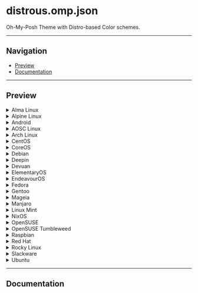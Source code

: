 # distrous.omp.json

Oh-My-Posh Theme with Distro-based Color schemes.

---

## Navigation

- [Preview](#preview)
- [Documentation](#documentation)

---

## Preview

<details>
  <summary>Alma Linux</summary>
</details>

<details>
  <summary>Alpine Linux</summary>
</details>

<details>
  <summary>Android</summary>
</details>

<details>
  <summary>AOSC Linux</summary>
</details>

<details>
  <summary>Arch Linux</summary>
</details>

<details>
  <summary>CentOS</summary>
</details>

<details>
  <summary>CoreOS</summary>
</details>

<details>
  <summary>Debian</summary>
</details>

<details>
  <summary>Deepin</summary>
</details>

<details>
  <summary>Devuan</summary>
</details>

<details>
  <summary>ElementaryOS</summary>
</details>

<details>
  <summary>EndeavourOS</summary>
</details>

<details>
  <summary>Fedora</summary>
</details>

<details>
  <summary>Gentoo</summary>
</details>

<details>
  <summary>Mageia</summary>
</details>

<details>
  <summary>Manjaro</summary>
</details>

<details>
  <summary>Linux Mint</summary>
</details>

<details>
  <summary>NixOS</summary>
</details>

<details>
  <summary>OpenSUSE</summary>
</details>

<details>
  <summary>OpenSUSE Tumbleweed</summary>
</details>

<details>
  <summary>Raspbian</summary>
</details>

<details>
  <summary>Red Hat</summary>
</details>

<details>
  <summary>Rocky Linux</summary>
</details>

<details>
  <summary>Slackware</summary>
</details>

<details>
  <summary>Ubuntu</summary>
</details>

---

## Documentation

